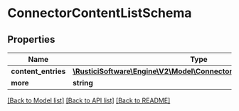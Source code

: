 # ConnectorContentListSchema

## Properties
Name | Type | Description | Notes
------------ | ------------- | ------------- | -------------
**content_entries** | [**\RusticiSoftware\Engine\V2\Model\ConnectorContentListEntrySchema[]**](ConnectorContentListEntrySchema.md) |  | [optional] 
**more** | **string** |  | [optional] 

[[Back to Model list]](../README.md#documentation-for-models) [[Back to API list]](../README.md#documentation-for-api-endpoints) [[Back to README]](../README.md)



